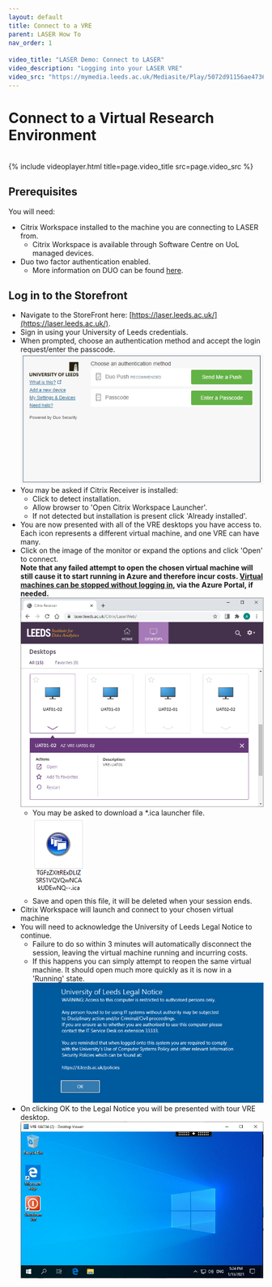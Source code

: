 ```yaml
---
layout: default
title: Connect to a VRE
parent: LASER How To
nav_order: 1

video_title: "LASER Demo: Connect to LASER"
video_description: "Logging into your LASER VRE"
video_src: "https://mymedia.leeds.ac.uk/Mediasite/Play/5072d91156ae4736bebcef7adbf4b6861d"
---
```


# Connect to a Virtual Research Environment
<br>
{% include videoplayer.html title=page.video_title src=page.video_src %}

## Prerequisites
You will need:
- Citrix Workspace installed to the machine you are connecting to LASER from.
  - Citrix Workspace is available through Software Centre on UoL managed devices.
- Duo two factor authentication enabled.
  - More information on DUO can be found [here](https://it.leeds.ac.uk/it?id=kb_article&sysparm_article=KB0014537).

## Log in to the Storefront
- Navigate to the StoreFront here: [https://laser.leeds.ac.uk/](https://laser.leeds.ac.uk/).
- Sign in using your University of Leeds credentials.
- When prompted, choose an authentication method and accept the login request/enter the passcode.  
![duo_auth_prompt.png](../../images/laser_login/duo_auth_prompt.png)
- You may be asked if Citrix Receiver is installed:
  - Click to detect installation.
  - Allow browser to 'Open Citrix Workspace Launcher'.
  - If not detected but installation is present click 'Already installed'.
- You are now presented with all of the VRE desktops you have access to. Each icon represents a different virtual machine, and one VRE can have many.
- Click on the image of the monitor or expand the options and click 'Open' to connect.<br>
**Note that any failed attempt to open the chosen virtual machine will still cause it to start running in Azure and therefore incur costs. [Virtual machines can be stopped without logging in](./az_portal/portal_vms.html), via the Azure Portal, if needed.**<br>
![citrix_store_front.png](../../images/laser_login/citrix_store_front.png)
  - You may be asked to download a *.ica launcher file.  
  ![citrix_launch_file.png](../../images/laser_login/citrix_launch_file.png)
  - Save and open this file, it will be deleted when your session ends.
- Citrix Workspace will launch and connect to your chosen virtual machine
- You will  need to acknowledge the University of Leeds Legal Notice to continue. 
	- Failure to do so within 3 minutes will automatically disconnect the session, leaving the virtual machine running and incurring costs.
	- If this happens you can simply attempt to reopen the same virtual machine. It should open much more quickly as it is now in a 'Running' state.
![vre_desktop.png](../../images/laser_login/uol_legal_notice.png)
- On clicking OK to the Legal Notice you will be presented with tour VRE desktop.  
![vre_desktop.png](../../images/laser_login/vre_desktop.png)
